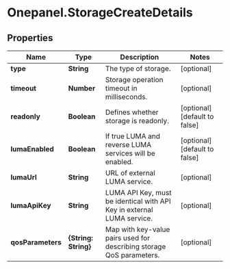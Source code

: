 # Onepanel.StorageCreateDetails

## Properties
Name | Type | Description | Notes
------------ | ------------- | ------------- | -------------
**type** | **String** | The type of storage. | [optional] 
**timeout** | **Number** | Storage operation timeout in milliseconds. | [optional] 
**readonly** | **Boolean** | Defines whether storage is readonly. | [optional] [default to false]
**lumaEnabled** | **Boolean** | If true LUMA and reverse LUMA services will be enabled. | [optional] [default to false]
**lumaUrl** | **String** | URL of external LUMA service. | [optional] 
**lumaApiKey** | **String** | LUMA API Key, must be identical with API Key in external LUMA service. | [optional] 
**qosParameters** | **{String: String}** | Map with key-value pairs used for describing storage QoS parameters. | [optional] 


